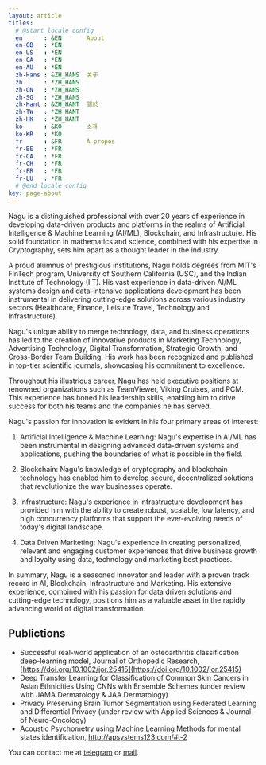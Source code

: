 ```yaml
---
layout: article
titles:
  # @start locale config
  en      : &EN       About
  en-GB   : *EN
  en-US   : *EN
  en-CA   : *EN
  en-AU   : *EN
  zh-Hans : &ZH_HANS  关于
  zh      : *ZH_HANS
  zh-CN   : *ZH_HANS
  zh-SG   : *ZH_HANS
  zh-Hant : &ZH_HANT  關於
  zh-TW   : *ZH_HANT
  zh-HK   : *ZH_HANT
  ko      : &KO       소개
  ko-KR   : *KO
  fr      : &FR       À propos
  fr-BE   : *FR
  fr-CA   : *FR
  fr-CH   : *FR
  fr-FR   : *FR
  fr-LU   : *FR
  # @end locale config
key: page-about
---
```


 <style> .center { display: block; margin-left: auto; margin-right: auto; width: 30%; } </style> 


Nagu is a distinguished professional with over 20 years of experience in developing data-driven products and platforms in the realms of Artificial Intelligence & Machine Learning (AI/ML), Blockchain, and Infrastructure. His solid foundation in mathematics and science, combined with his expertise in Cryptography, sets him apart as a thought leader in the industry.

A proud alumnus of prestigious institutions, Nagu holds degrees from MIT's FinTech program, University of Southern California (USC), and the Indian Institute of Technology (IIT). His vast experience in data-driven AI/ML systems design and data-intensive applications development has been instrumental in delivering cutting-edge solutions across various industry sectors (Healthcare, Finance, Leisure Travel, Technology and Infrastructure).

Nagu's unique ability to merge technology, data, and business operations has led to the creation of innovative products in Marketing Technology, Advertising Technology, Digital Transformation, Strategic Growth, and Cross-Border Team Building. His work has been recognized and published in top-tier scientific journals, showcasing his commitment to excellence.

Throughout his illustrious career, Nagu has held executive positions at renowned organizations such as TeamViewer, Viking Cruises, and PCM. This experience has honed his leadership skills, enabling him to drive success for both his teams and the companies he has served.

Nagu's passion for innovation is evident in his four primary areas of interest:

1. Artificial Intelligence & Machine Learning: Nagu's expertise in AI/ML has been instrumental in designing advanced data-driven systems and applications, pushing the boundaries of what is possible in the field.

2. Blockchain: Nagu's knowledge of cryptography and blockchain technology has enabled him to develop secure, decentralized solutions that revolutionize the way businesses operate.

3. Infrastructure: Nagu's experience in infrastructure development has provided him with the ability to create robust, scalable, low latency, and high concurrency platforms that support the ever-evolving needs of today's digital landscape.

4. Data Driven Marketing: Nagu's experience in creating personalized, relevant and engaging customer experiences that drive business growth and loyalty using data, technology and marketing best practices.


In summary, Nagu is a seasoned innovator and leader with a proven track record in AI, Blockchain, Infrastructure and Marketing. His extensive experience, combined with his passion for data driven solutions and cutting-edge technology, positions him as a valuable asset in the rapidly advancing world of digital transformation.


## Publictions

*  Successful real-world application of an osteoarthritis classification deep-learning model, Journal of Orthopedic Research, [https://doi.org/10.1002/jor.25415](https://doi.org/10.1002/jor.25415) 
* Deep Transfer Learning for Classification of Common Skin Cancers in Asian Ethnicities Using CNNs with Ensemble Schemes (under review with JAMA Dermatology & JAA Dermatology).
* Privacy Preserving Brain Tumor Segmentation using Federated Learning and Differential Privacy (under review with Applied Sciences & Journal of Neuro-Oncology)
* Acoustic Psychometry using Machine Learning Methods for mental states identification, http://apsystems123.com/#t-2 

You can contact me at
[telegram](https://t.me/OxNagu2)
or
[mail](mailto:0xnagu@gmail.com).
